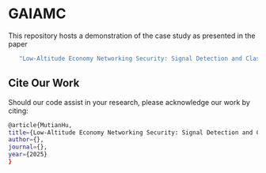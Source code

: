 # GAIAMC

This repository hosts a demonstration of the case study as presented in the paper
  ```bash
     "Low-Altitude Economy Networking Security: Signal Detection and Classification Perspectives"
```

## Cite Our Work
Should our code assist in your research, please acknowledge our work by citing:
  ```bash
  @article{MutianHu,
  title={Low-Altitude Economy Networking Security: Signal Detection and Classification Perspectives},
  author={},
  journal={},
  year={2025}
  }
```

